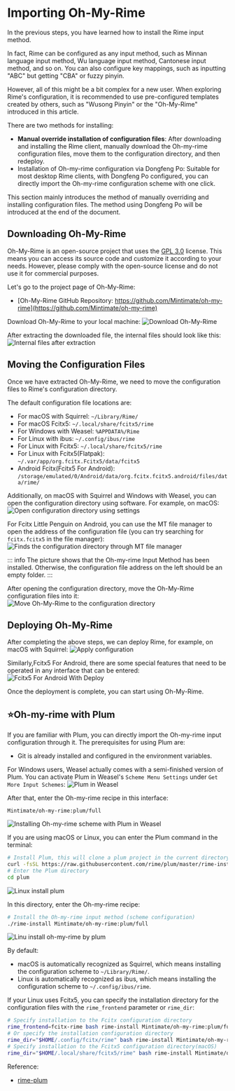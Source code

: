# Importing Oh-My-Rime

In the previous steps, you have learned how to install the Rime input method.

In fact, Rime can be configured as any input method, such as Minnan language input method, Wu language input method, Cantonese input method, and so on. You can also configure key mappings, such as inputting "ABC" but getting "CBA" or fuzzy pinyin.

However, all of this might be a bit complex for a new user. When exploring Rime's configuration, it is recommended to use pre-configured templates created by others, such as "Wusong Pinyin" or the "Oh-My-Rime" introduced in this article.

There are two methods for installing:
- **Manual override installation of configuration files**: After downloading and installing the Rime client, manually download the Oh-my-rime configuration files, move them to the configuration directory, and then redeploy.
- Installation of Oh-my-rime configuration via Dongfeng Po: Suitable for most desktop Rime clients, with Dongfeng Po configured, you can directly import the Oh-my-rime configuration scheme with one click.

This section mainly introduces the method of manually overriding and installing configuration files. The method using Dongfeng Po will be introduced at the end of the document.

## Downloading Oh-My-Rime

Oh-My-Rime is an open-source project that uses the [GPL 3.0](https://github.com/Mintimate/oh-my-rime/blob/main/LICENSE) license. This means you can access its source code and customize it according to your needs. However, please comply with the open-source license and do not use it for commercial purposes.

Let's go to the project page of Oh-My-Rime:

- [Oh-My-Rime GitHub Repository: https://github.com/Mintimate/oh-my-rime](https://github.com/Mintimate/oh-my-rime)

Download Oh-My-Rime to your local machine:
![Download Oh-My-Rime](/image/guide/downloadMintPinyin.webp)

After extracting the downloaded file, the internal files should look like this:
![Internal files after extraction](/image/guide/unzipMintPinyin.webp)

## Moving the Configuration Files

Once we have extracted Oh-My-Rime, we need to move the configuration files to Rime's configuration directory.

The default configuration file locations are:

- For macOS with Squirrel: `~/Library/Rime/`
- For macOS Fcitx5: `~/.local/share/fcitx5/rime`
- For Windows with Weasel: `%APPDATA%/Rime`
- For Linux with ibus: `~/.config/ibus/rime`
- For Linux with Fcitx5: `~/.local/share/fcitx5/rime`
- For Linux with Fcitx5(Flatpak): `~/.var/app/org.fcitx.Fcitx5/data/fcitx5`
- Android Fcitx(Fcitx5 For Android): `/storage/emulated/0/Android/data/org.fcitx.fcitx5.android/files/data/rime/`

Additionally, on macOS with Squirrel and Windows with Weasel, you can open the configuration directory using software. For example, on macOS:
![Open configuration directory using settings](/image/guide/openConfigDirByApp.webp)

For Fcitx Little Penguin on Android, you can use the MT file manager to open the address of the configuration file (you can try searching for `fcitx.fcitx5` in the file manager):
![Finds the configuration directory through MT file manager](/image/guide/fcitxAndroidSearchFile.webp)

::: info
The picture shows that the Oh-my-rime Input Method has been installed. Otherwise, the configuration file address on the left should be an empty folder.
:::

After opening the configuration directory, move the Oh-My-Rime configuration files into it:
![Move Oh-My-Rime to the configuration directory](/image/guide/moveMintPinyinToConfigDir.webp)

## Deploying Oh-My-Rime

After completing the above steps, we can deploy Rime, for example, on macOS with Squirrel:
![Apply configuration](/image/guide/applyConfig.webp)

Similarly,Fcitx5 For Android, there are some special features that need to be operated in any interface that can be entered:
![Fcitx5 For Android With Deploy](/image/guide/fcitxAndroidDeploy.webp)

Once the deployment is complete, you can start using Oh-My-Rime.

## ⭐Oh-my-rime with Plum
If you are familiar with Plum, you can directly import the Oh-my-rime input configuration through it. The prerequisites for using Plum are:
- Git is already installed and configured in the environment variables.

For Windows users, Weasel actually comes with a semi-finished version of Plum. You can activate Plum in Weasel's `Scheme Menu Settings` under `Get More Input Schemes`:
![Plum in Weasel](/image/guide/WeaselEmitPlum.webp)

After that, enter the Oh-my-rime recipe in this interface:
```text
Mintimate/oh-my-rime:plum/full
```

![Installing Oh-my-rime scheme with Plum in Weasel](/image/guide/WindowsUsingPlum.webp)

If you are using macOS or Linux, you can enter the Plum command in the terminal:
```bash
# Install Plum, this will clone a plum project in the current directory
curl -fsSL https://raw.githubusercontent.com/rime/plum/master/rime-install | bash
# Enter the Plum directory
cd plum
```

![Linux install plum](/image/guide/plumDir.webp)

In this directory, enter the Oh-my-rime recipe:
```bash
# Install the Oh-my-rime input method (scheme configuration)
./rime-install Mintimate/oh-my-rime:plum/full
```

![Linu install oh-my-rime by plum](/image/guide/LinuxUsingPlum.webp)

By default:
- macOS is automatically recognized as Squirrel, which means installing the configuration scheme to `~/Library/Rime/`.
- Linux is automatically recognized as ibus, which means installing the configuration scheme to `~/.config/ibus/rime`.

If your Linux uses Fcitx5, you can specify the installation directory for the configuration files with the `rime_frontend` parameter or `rime_dir`:
```bash
# Specify installation to the Fcitx configuration directory
rime_frontend=fcitx-rime bash rime-install Mintimate/oh-my-rime:plum/full
# Or specify the installation configuration directory
rime_dir="$HOME/.config/fcitx/rime" bash rime-install Mintimate/oh-my-rime:plum/full
# Specify installation to the Fcitx5 configuration directory(macOS)
rime_dir="$HOME/.local/share/fcitx5/rime" bash rime-install Mintimate/oh-my-rime:plum/full
```

Reference:
- [rime-plum](https://github.com/rime/plum)